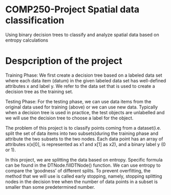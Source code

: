 # COMP250-Project Spatial data classification
Using binary decision trees to classify and analyze spatial data based on entropy calculations

# Despcription of the project
Training Phase:
We first create a decision tree based on a labeled data set where each data item (datum) in the given labeled data set has well-defined attributes x and label y.
We refer to the data set that is used to create a decision tree as the training set. 

Testing Phase:
For the testing phase, we can use data items from the original data used for training (above) or we can use new data. Typically when a decision tree is used in 
practice, the test objects are unlabelled and we will use the decision tree to choose a label for the object.

The problem of this project is to classify points coming from a dataset(i.e. split the set of data items into two subsets)during the training phase and attribute
the two subsets to the two nodes. Each data point has an array of attributes x(x[0], is represented as x1 and x[1] as x2), and a binary label y (0 or 1).

In this project, we are splitting the data based on entropy. Specific formula can be found in the DTNode.fillDTNode() function. We can use entropy to compare the 
‘goodness’ of different splits. To prevent overfitting, the method that we will use is called early stopping, namely, stopping splitting nodes in the decision tree when the number of data points in a subset is smaller than some predetermined number.




